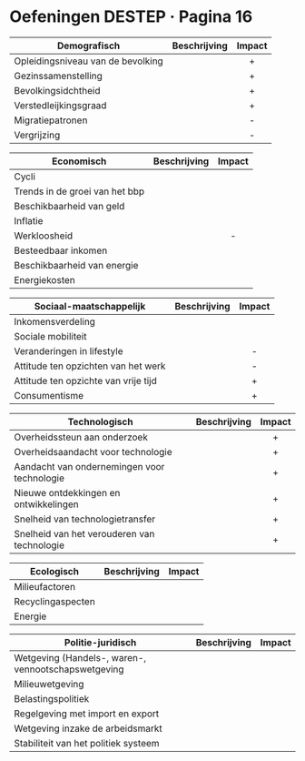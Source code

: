 # Oefeningen DESTEP &middot; Pagina 16

| Demografisch                                        | Beschrijving | Impact |
| --------------------------------------------------- | ------------ | :----: |
| Opleidingsniveau van de bevolking                   | &nbsp;       | +      |
| Gezinssamenstelling                                 | &nbsp;       | +      |
| Bevolkingsidchtheid                                 | &nbsp;       | +      |
| Verstedleijkingsgraad                               | &nbsp;       | +      |
| Migratiepatronen                                    | &nbsp;       | -      |
| Vergrijzing                                         | &nbsp;       | -      |

| Economisch                                          | Beschrijving | Impact |
| --------------------------------------------------- | ------------ | :----: |
| Cycli                                               | &nbsp;       | &nbsp; |
| Trends in de groei van het bbp                      | &nbsp;       | &nbsp; |
| Beschikbaarheid van geld                            | &nbsp;       | &nbsp; |
| Inflatie                                            | &nbsp;       | &nbsp; |
| Werkloosheid                                        | &nbsp;       | -      |
| Besteedbaar inkomen                                 | &nbsp;       | &nbsp; |
| Beschikbaarheid van energie                         | &nbsp;       | &nbsp; |
| Energiekosten                                       | &nbsp;       | &nbsp; |

| Sociaal-maatschappelijk                             | Beschrijving | Impact |
| --------------------------------------------------- | ------------ | :----: |
| Inkomensverdeling                                   | &nbsp;       | &nbsp; |
| Sociale mobiliteit                                  | &nbsp;       | &nbsp; |
| Veranderingen in lifestyle                          | &nbsp;       | -      |
| Attitude ten opzichten van het werk                 | &nbsp;       | -      |
| Attitude ten opzichte van vrije tijd                | &nbsp;       | +      |
| Consumentisme                                       | &nbsp;       | +      |

| Technologisch                                       | Beschrijving | Impact |
| --------------------------------------------------- | ------------ | :----: |
| Overheidssteun aan onderzoek                        | &nbsp;       | +      |
| Overheidsaandacht voor technologie                  | &nbsp;       | +      |
| Aandacht van ondernemingen voor technologie         | &nbsp;       | +      |
| Nieuwe ontdekkingen en ontwikkelingen               | &nbsp;       | +      |
| Snelheid van technologietransfer                    | &nbsp;       | +      |
| Snelheid van het verouderen van technologie         | &nbsp;       | +      |

| Ecologisch                                          | Beschrijving | Impact |
| --------------------------------------------------- | ------------ | :----: |
| Milieufactoren                                      | &nbsp;       | &nbsp; |
| Recyclingaspecten                                   | &nbsp;       | &nbsp; |
| Energie                                             | &nbsp;       | &nbsp; |

| Politie-juridisch                                   | Beschrijving | Impact |
| --------------------------------------------------- | ------------ | :----: |
| Wetgeving (Handels-, waren-, vennootschapswetgeving | &nbsp;       | &nbsp; |
| Milieuwetgeving                                     | &nbsp;       | &nbsp; |
| Belastingspolitiek                                  | &nbsp;       | &nbsp; |
| Regelgeving met import en export                    | &nbsp;       | &nbsp; |
| Wetgeving inzake de arbeidsmarkt                    | &nbsp;       | &nbsp; |
| Stabiliteit van het politiek systeem                | &nbsp;       | &nbsp; |